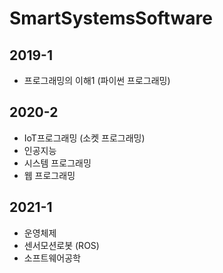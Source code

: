 # SmartSystemsSoftware

## 2019-1
- 프로그래밍의 이해1 (파이썬 프로그래밍)

## 2020-2
- IoT프로그래밍 (소켓 프로그래밍)
- 인공지능
- 시스템 프로그래밍
- 웹 프로그래밍

## 2021-1
- 운영체제
- 센서모션로봇 (ROS)
- 소프트웨어공학
